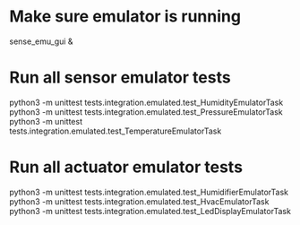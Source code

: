 # Make sure emulator is running
sense_emu_gui &

# Run all sensor emulator tests
python3 -m unittest tests.integration.emulated.test_HumidityEmulatorTask
python3 -m unittest tests.integration.emulated.test_PressureEmulatorTask
python3 -m unittest tests.integration.emulated.test_TemperatureEmulatorTask

# Run all actuator emulator tests
python3 -m unittest tests.integration.emulated.test_HumidifierEmulatorTask
python3 -m unittest tests.integration.emulated.test_HvacEmulatorTask
python3 -m unittest tests.integration.emulated.test_LedDisplayEmulatorTask
